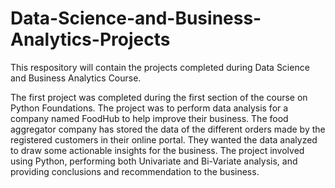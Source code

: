 # Data-Science-and-Business-Analytics-Projects
This respository will contain the projects completed during Data Science and Business Analytics Course.

The first project was completed during the first section of the course on Python Foundations.
The project was to perform data analysis for a company named FoodHub to help improve their business.
The food aggregator company has stored the data of the different orders made by the registered customers in their online portal. 
They wanted the data analyzed to draw some actionable insights for the business.
The project involved using Python, performing both Univariate and Bi-Variate analysis, and providing conclusions and recommendation to the business. 
